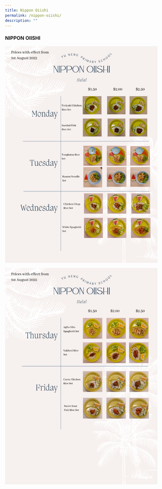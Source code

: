 ```yaml
---
title: Nippon Oiishi
permalink: /nippon-oiishi/
description: ""
---
```

### NIPPON OIISHI

![](/images/Nippon-Oiishi-1-768x1086.png)

![](/images/Nippon-Oiishi-2-768x1086.png)